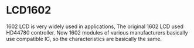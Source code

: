 # LCD1602
1602 LCD is very widely used in applications, The original 1602 LCD used HD44780 controller. Now 1602 modules of various manufacturers basically use compatible IC, so the characteristics are basically the same.
